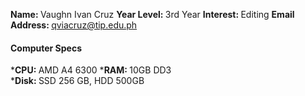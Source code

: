 <b>Name: </b>Vaughn Ivan Cruz
<b>Year Level: </b>3rd Year 
<b>Interest: </b>Editing 
<b>Email Address: </b>qviacruz@tip.edu.ph

#### Computer Specs 
*<b>CPU: </b>AMD A4 6300 
*<b>RAM: </b>10GB DD3  
*<b>Disk: </b>SSD 256 GB, HDD 500GB 
